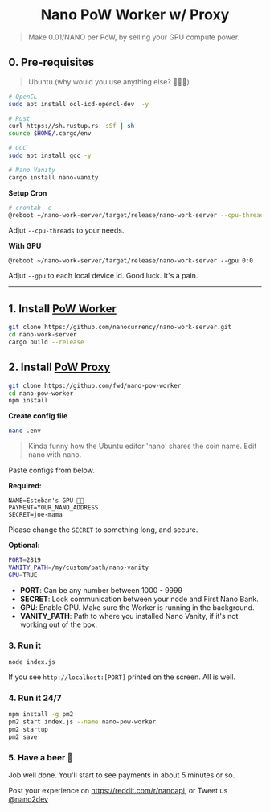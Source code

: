 <h1 align="center">Nano PoW Worker w/ Proxy</h1>

> Make 0.01/NANO per PoW, by selling your GPU compute power. 

## 0. Pre-requisites

> Ubuntu (why would you use anything else? 💁🏽‍♂️)

```bash
# OpenCL
sudo apt install ocl-icd-opencl-dev  -y

# Rust
curl https://sh.rustup.rs -sSf | sh
source $HOME/.cargo/env

# GCC
sudo apt install gcc -y

# Nano Vanity
cargo install nano-vanity
```

**Setup Cron**

```bash
# crontab -e
@reboot ~/nano-work-server/target/release/nano-work-server --cpu-threads 4
```

Adjut ```--cpu-threads``` to your needs.

**With GPU**

```
@reboot ~/nano-work-server/target/release/nano-work-server --gpu 0:0
```

Adjut ```--gpu``` to each local device id. Good luck. It's a pain.

---

## 1. Install [PoW Worker](https://github.com/nanocurrency/nano-work-server)

```bash
git clone https://github.com/nanocurrency/nano-work-server.git
cd nano-work-server
cargo build --release
```

## 2. Install [PoW Proxy](https://github.com/fwd/nano-pow-worker)

```bash
git clone https://github.com/fwd/nano-pow-worker
cd nano-pow-worker
npm install
```

**Create config file**

```bash
nano .env
```

> Kinda funny how the Ubuntu editor 'nano' shares the coin name. Edit nano with nano.

Paste configs from below.

**Required:**
```
NAME=Esteban's GPU 💪🏽
PAYMENT=YOUR_NANO_ADDRESS
SECRET=joe-mama
```

Please change the ```SECRET``` to something long, and secure.

**Optional:**

```bash
PORT=2819
VANITY_PATH=/my/custom/path/nano-vanity
GPU=TRUE
```

- **PORT**: Can be any number between 1000 - 9999
- **SECRET**: Lock communication between your node and First Nano Bank. 
- **GPU**: Enable GPU. Make sure the Worker is running in the background.
- **VANITY_PATH**: Path to where you installed Nano Vanity, if it's not working out of the box.

### 3. Run it

```
node index.js
```

If you see ```http://localhost:[PORT]``` printed on the screen. All is well.


### 4. Run it 24/7

```bash
npm install -g pm2
pm2 start index.js --name nano-pow-worker
pm2 startup
pm2 save
```

### 5. Have a beer 🍺

Job well done. You'll start to see payments in about 5 minutes or so.

Post your experience on https://reddit.com/r/nanoapi, or Tweet us [@nano2dev](https://twitter.com/nano2dev)
